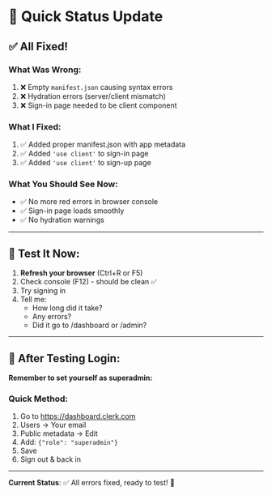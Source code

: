 # 🎯 Quick Status Update

## ✅ All Fixed!

### What Was Wrong:

1. ❌ Empty `manifest.json` causing syntax errors
2. ❌ Hydration errors (server/client mismatch)
3. ❌ Sign-in page needed to be client component

### What I Fixed:

1. ✅ Added proper manifest.json with app metadata
2. ✅ Added `'use client'` to sign-in page
3. ✅ Added `'use client'` to sign-up page

### What You Should See Now:

- ✅ No more red errors in browser console
- ✅ Sign-in page loads smoothly
- ✅ No hydration warnings

---

## 🧪 Test It Now:

1. **Refresh your browser** (Ctrl+R or F5)
2. Check console (F12) - should be clean ✅
3. Try signing in
4. Tell me:
   - How long did it take?
   - Any errors?
   - Did it go to /dashboard or /admin?

---

## 🎯 After Testing Login:

**Remember to set yourself as superadmin:**

### Quick Method:

1. Go to https://dashboard.clerk.com
2. Users → Your email
3. Public metadata → Edit
4. Add: `{"role": "superadmin"}`
5. Save
6. Sign out & back in

---

**Current Status**: ✅ All errors fixed, ready to test! 🚀
